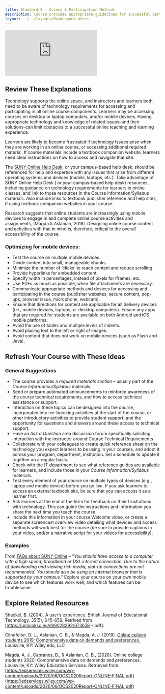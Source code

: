 ```yaml
---
title: Standard 8 - Access & Participation Methods
description: Course provides appropriate guidelines for successful participation regarding technical requirements (e.g., browser version, mobile, publisher resources, secure content, pop-ups, browser issues, microphone, webcam).
layout: ../../layouts/MainLayout.astro
---
```


<iframe src="https://www.youtube.com/embed/Tdm9vry4Q28" title="YouTube video player" frameborder="0" allow="accelerometer; autoplay; clipboard-write; encrypted-media; gyroscope; picture-in-picture" allowfullscreen></iframe>

## Review These Explanations

Technology supports the online space, and instructors and learners both need to be aware of technology requirements for accessing and participating in all online course components. Learners may be accessing courses on desktop or laptop computers, and/or mobile devices. Having appropriate technology and knowledge of related issues–and their solutions–can limit obstacles to a successful online teaching and learning experience.

Learners are likely to become frustrated if technology issues arise when they are working in an online course, or accessing additional required material. If course materials include a textbook companion website, learners need clear instructions on how to access and navigate that site.

The [SUNY Online Help Desk](https://online.suny.edu/help/), or your campus-based help desk, should be referenced for help and expertise with any issues that arise from different operating systems and devices (mobile, laptops, etc.). Take advantage of SUNY Online Help Desk ( or your campus-based help desk) resources, including guidance on technology requirements for learners in online classes, and link to those resources in the Course Information/Syllabus materials. Also include links to textbook publisher reference and help sites, if using textbook companion websites in your course.

Research suggests that online students are increasingly using mobile devices to engage in and complete online course activities and assignments, (Magda & Aslanian, 2018). Designing online course content and activities with that in mind is, therefore, critical to the overall accessibility of the course.

### Optimizing for mobile devices:

- Test the course on multiple mobile devices.
- Divide content into small, manageable chunks.
- Minimize the number of ‘clicks’ to reach content and reduce scrolling.
- Provide hyperlinks for embedded content.
- Specify width in percentages, instead of pixels for iframes, etc.
- Use PDFs as much as possible, when file attachments are necessary.
- Communicate appropriate methods and devices for accessing and participating in the course (publisher websites, secure content, pop-ups, browser issue, microphone, webcam).
- Ensure that directions for content are applicable for all delivery devices (i.e., mobile devices, laptops, or desktop computers).
Ensure any apps that are required for students are available on both Android and iOS mobile platforms.
- Avoid the use of tables and multiple levels of indents.
- Avoid placing text to the left or right of images.
- Avoid content that does not work on mobile devices (such as Flash and Java).

## Refresh Your Course with These Ideas

### General Suggestions
- The course provides a _required materials section_ – usually part of the _Course Information/Syllabus_ materials
- Send or prepare automated announcements to reinforce awareness of the course technical requirements, and how to access technical assistance or support.
- Interaction on these topics can be designed into the course, incorporated into ice-breaking activities at the start of the course, or other introductory activities to provide student support, and the opportunity for questions and answers around these access to technical support.
- Have an _Ask a Question_ area discussion forum specifically soliciting interaction with the instructor around Course Technical Requirements.
- Collaborate with your colleagues to create quick reference sheet on the technology you expect learners to be using in your courses, and adopt it across your program, department, institution. Set a schedule to update it together on a regular basis.
- Check with the IT department to see what reference guides are available for learners, and include those in your _Course Information/Syllabus_ materials.
- Test every element of your course on multiple types of devices (e.g., laptop and mobile device) before you go live. If you ask learners to access an external textbook site, be sure that you can access it as a learner first.
- Ask learners at the end of the term for feedback on their frustrations with technology. This can guide the instructions and information you share the next time you teach the course.
- Include this information in your course Welcome video, or create a separate screencast overview video detailing what devices and access methods will work best for the course (be sure to provide captions in your video, and/or a narrative script for your videos for accessibility).

### Examples

From [FAQs about SUNY Online](https://explore.suny.edu/content/faq) – “_You should have access to a computer with a high speed, broadband or DSL internet connection. Due to the nature of downloading and viewing rich media, dial-up connections are not recommended. You should also be using an internet browser that is supported by your campus._” Explore your course on your own mobile device to see which features work well, and which features can be troublesome.

## Explore Related Resources

Shackel, B. (2004). A user’s experience. British Journal of Educational Technology, 35(5), 645-656. Retrived from [https://ur.booksc.eu/dl/9028292/673b58 –.pdf].

Clinefelter, D. L., Aslanian, C. B., & Magda, A. J. (2019). [Online college students 2019: Comprehensive data on demands and preferences.](https://edservices.wiley.com/wp-content/uploads/2019/07/OCS-2019-FINAL-WEB-Report.pdf) Louisville, KY: Wiley edu, LLC

Magda, A. J., Capranos, D., & Aslanian, C. B., (2020). Online college students 2020: Comprehensive data on demands and preferences. Louisville, KY: Wiley Education Services. Retrieved from [https://edservices.wiley.com/wp-content/uploads/2020/06/OCS2020Report-ONLINE-FINAL.pdf](https://edservices.wiley.com/wp-content/uploads/2020/06/OCS2020Report-ONLINE-FINAL.pdf)